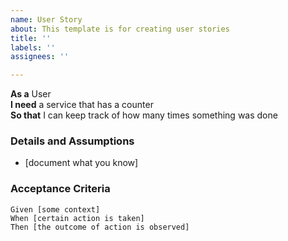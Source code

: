 ```yaml
---
name: User Story
about: This template is for creating user stories
title: ''
labels: ''
assignees: ''

---
```


**As a** User  
 **I need** a service that has a counter  
 **So that** I can keep track of how many times something was done
   
 ### Details and Assumptions
 * [document what you know]
   
 ### Acceptance Criteria  
   
 ```gherkin
 Given [some context]
 When [certain action is taken]
 Then [the outcome of action is observed]
 ```
